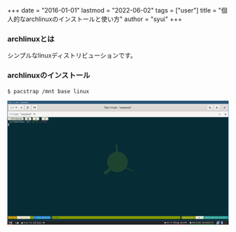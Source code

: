 +++
date = "2016-01-01"
lastmod = "2022-06-02"
tags = ["user"]
title = "個人的なarchlinuxのインストールと使い方"
author = "syui"
+++

### archlinuxとは

シンプルなlinuxディストリビューションです。

### archlinuxのインストール

```sh
$ pacstrap /mnt base linux
```

![](https://raw.githubusercontent.com/syui/img/master/other/arch_sway_20220213_0001.png)

